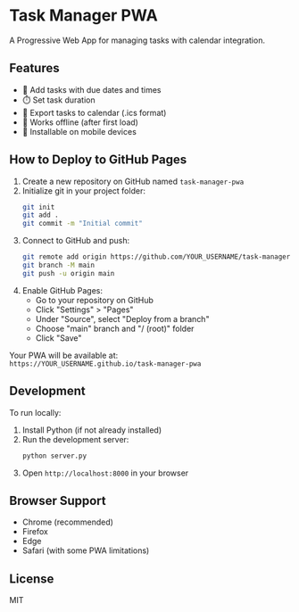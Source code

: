 # Task Manager PWA

A Progressive Web App for managing tasks with calendar integration.

## Features

- 📝 Add tasks with due dates and times
- ⏱️ Set task duration
- 📅 Export tasks to calendar (.ics format)
- 📱 Works offline (after first load)
- 📲 Installable on mobile devices

## How to Deploy to GitHub Pages

1. Create a new repository on GitHub named `task-manager-pwa`
2. Initialize git in your project folder:
   ```bash
   git init
   git add .
   git commit -m "Initial commit"
   ```
3. Connect to GitHub and push:
   ```bash
   git remote add origin https://github.com/YOUR_USERNAME/task-manager-pwa.git
   git branch -M main
   git push -u origin main
   ```
4. Enable GitHub Pages:
   - Go to your repository on GitHub
   - Click "Settings" > "Pages"
   - Under "Source", select "Deploy from a branch"
   - Choose "main" branch and "/ (root)" folder
   - Click "Save"

Your PWA will be available at:  
`https://YOUR_USERNAME.github.io/task-manager-pwa`

## Development

To run locally:

1. Install Python (if not already installed)
2. Run the development server:
   ```bash
   python server.py
   ```
3. Open `http://localhost:8000` in your browser

## Browser Support

- Chrome (recommended)
- Firefox
- Edge
- Safari (with some PWA limitations)

## License

MIT
